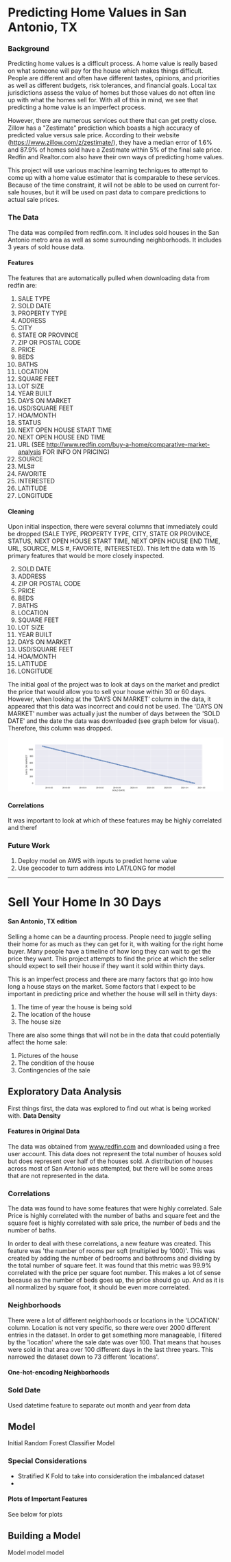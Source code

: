 # Predicting Home Values in San Antonio, TX

### Background

Predicting home values is a difficult process.  A home value is really based on what someone will pay for the house which makes things difficult.  People are different and often have different tastes, opinions, and priorities as well as different budgets, risk tolerances, and financial goals.  Local tax jurisdictions assess the value of homes but those values do not often line up with what the homes sell for.  With all of this in mind, we see that predicting a home value is an imperfect process.

However, there are numerous services out there that can get pretty close.  Zillow has a "Zestimate" prediction which boasts a high accuracy of predicted value versus sale price.  According to their website (https://www.zillow.com/z/zestimate/), they have a median error of 1.6% and 87.9% of homes sold have a Zestimate within 5% of the final sale price.  Redfin and Realtor.com also have their own ways of predicting home values.  

This project will use various machine learning techniques to attempt to come up with a home value estimator that is comparable to these services.  Because of the time constraint, it will not be able to be used on current for-sale houses, but it will be used on past data to compare predictions to actual sale prices. 

### The Data

The data was compiled from redfin.com.  It includes sold houses in the San Antonio metro area as well as some surrounding neighborhoods.  It includes 3 years of sold house data.  

#### Features

The features that are automatically pulled when downloading data from redfin are:
1.   SALE TYPE                                                                                   
2.   SOLD DATE                                                                                   
3.   PROPERTY TYPE                                                                               
4.   ADDRESS                                                                                     
5.   CITY                                                                                        
6.   STATE OR PROVINCE                                                                           
7.   ZIP OR POSTAL CODE                                                                          
8.   PRICE                                                                                       
9.   BEDS                                                                                        
10.   BATHS                                                                                       
11.  LOCATION                                                                                    
12.  SQUARE FEET                                                                                 
13.  LOT SIZE                                                                                    
14.  YEAR BUILT                                                                                  
15.  DAYS ON MARKET                                                                              
16.  USD/SQUARE FEET                                                                               
17.  HOA/MONTH                                                                                   
18.  STATUS                                                                                      
19.  NEXT OPEN HOUSE START TIME                                                                  
20.  NEXT OPEN HOUSE END TIME                                                                    
21.  URL (SEE http://www.redfin.com/buy-a-home/comparative-market-analysis FOR INFO ON PRICING)  
22.  SOURCE                                                                                      
23.  MLS#                                                                                        
24.  FAVORITE                                                                                    
25.  INTERESTED                                                                                  
26.  LATITUDE                                                                                    
27.  LONGITUDE 

#### Cleaning

Upon initial inspection, there were several columns that immediately could be dropped (SALE TYPE, PROPERTY TYPE, CITY, STATE OR PROVINCE, STATUS, NEXT OPEN HOUSE START TIME, NEXT OPEN HOUSE END TIME, URL, SOURCE, MLS #, FAVORITE, INTERESTED).  This left the data with 15 primary features that would be more closely inspected.
                                                                                 
2.   SOLD DATE                                                                              
4.   ADDRESS                                                                                     
7.   ZIP OR POSTAL CODE                                                                          
8.   PRICE                                                                                       
9.   BEDS                                                                                        
10.   BATHS                                                                                       
11.  LOCATION                                                                                    
12.  SQUARE FEET                                                                                 
13.  LOT SIZE                                                                                    
14.  YEAR BUILT                                                                                  
15.  DAYS ON MARKET                                                                              
16.  USD/SQUARE FEET                                                                               
17.  HOA/MONTH                                                                                 
26.  LATITUDE                                                                                    
27.  LONGITUDE 

The initial goal of the project was to look at days on the market and predict the price that would allow you to sell your house within 30 or 60 days.  However, when looking at the 'DAYS ON MARKET' column in the data, it appeared that this data was incorrect and could not be used.  The 'DAYS ON MARKET' number was actually just the number of days between the 'SOLD DATE' and the date the data was downloaded (see graph below for visual).  Therefore, this column was dropped.

![DAYS ON MARKET plot](img/soldplot.png)

#### Correlations

It was important to look at which of these features may be highly correlated and theref

















### Future Work

1. Deploy model on AWS with inputs to predict home value
2. Use geocoder to turn address into LAT/LONG for model




-----

# Sell Your Home In 30 Days
#### San Antonio, TX edition

Selling a home can be a daunting process.  People need to juggle selling their home for as much as they can get for it, with waiting for the right home buyer.  Many people have a timeline of how long they can wait to get the price they want.  This project attempts to find the price at which the seller should expect to sell their house if they want it sold within thirty days.  

This is an imperfect process and there are many factors that go into how long a house stays on the market.  Some factors that I expect to be important in predicting price and whether the house will sell in thirty days:
1. The time of year the house is being sold
2. The location of the house
3. The house size

There are also some things that will not be in the data that could potentially affect the home sale:
1. Pictures of the house
2. The condition of the house
3. Contingencies of the sale

## Exploratory Data Analysis

First things first, the data was explored to find out what is being worked with.  **Data Density**

#### Features in Original Data

The data was obtained from www.redfin.com and downloaded using a free user account.  This data does not represent the total number of houses sold but does represent over half of the houses sold. A distribution of houses across most of San Antonio was attempted, but there will be some areas that are not represented in the data.

### Correlations

The data was found to have some features that were highly correlated.  Sale Price is highly correlated with the number of baths and square feet and the square feet is highly correlated with sale price, the number of beds and the number of baths.

In order to deal with these correlations, a new feature was created.  This feature was 'the number of rooms per sqft (multiplied by 1000)'.  This was created by adding the number of bedrooms and bathrooms and dividing by the total number of square feet.  It was found that this metric was 99.9% correlated with the price per square foot number.  This makes a lot of sense because as the number of beds goes up, the price should go up.  And as it is all normalized by square foot, it should be even more correlated.

### Neighborhoods

There were a lot of different neighborhoods or locations in the 'LOCATION' column.  Location is not very specific, so there were over 2000 different entries in the dataset.  In order to get something more manageable, I filtered by the 'location' where the sale date was over 100.  That means that houses were sold in that area over 100 different days in the last three years.  This narrowed the dataset down to 73 different 'locations'.

#### One-hot-encoding Neighborhoods

### Sold Date

Used datetime feature to separate out month and year from data

## Model

Initial Random Forest Classifier Model

### Special Considerations

- Stratified K Fold to take into consideration the imbalanced dataset
- 

#### Plots of Important Features

See below for plots

## Building a Model

Model model model